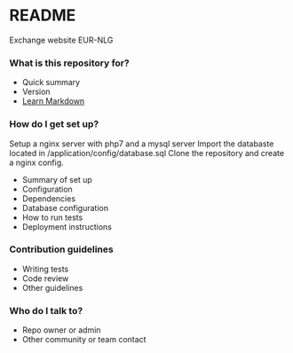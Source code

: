 # README #

Exchange website EUR-NLG


### What is this repository for? ###

* Quick summary
* Version
* [Learn Markdown](https://bitbucket.org/tutorials/markdowndemo)

### How do I get set up? ###

Setup a nginx server with php7 and a mysql server
Import the databaste located in /application/config/database.sql
Clone the repository and create a nginx config.
* Summary of set up
* Configuration
* Dependencies
* Database configuration
* How to run tests
* Deployment instructions

### Contribution guidelines ###

* Writing tests
* Code review
* Other guidelines

### Who do I talk to? ###

* Repo owner or admin
* Other community or team contact